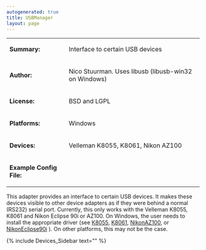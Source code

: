 ```yaml
---
autogenerated: true
title: USBManager
layout: page
---
```


<table>

<tr>

<td markdown="1">

**Summary:**

</td>

<td markdown="1">

Interface to certain USB devices

</td>

</tr>

<tr>

<td markdown="1">

**Author:**

</td>

<td markdown="1">

Nico Stuurman. Uses libusb (libusb-win32 on Windows)

</td>

</tr>

<tr>

<td markdown="1">

**License:**

</td>

<td markdown="1">

BSD and LGPL

</td>

</tr>

<tr>

<td markdown="1">

**Platforms:**

</td>

<td markdown="1">

Windows

</td>

</tr>

<tr>

<td markdown="1">

**Devices:**

</td>

<td markdown="1">

Velleman K8055, K8061, Nikon AZ100

</td>

</tr>

<tr>

<td markdown="1">

**Example Config File:**

</td>

<td markdown="1">

</td>

</tr>

</table>

This adapter provides an interface to certain USB devices. It makes
these devices visible to other device adapters as if they were behind a
normal (RS232) serial port. Currently, this only works with the Velleman
K8055, K8061 and Nikon Eclipse 90i or AZ100. On Windows, the user needs
to install the appropriate driver (see [K8055](K8055 "wikilink"),
[K8061](K8061 "wikilink"), [NikonAZ100](NikonAZ100 "wikilink"), or
[NikonEclipse90i](NikonEclipse90i "wikilink") ). On other platforms,
this may not be the case.

{% include Devices_Sidebar text="" %}
